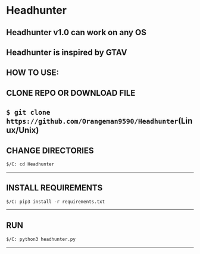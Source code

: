 # Headhunter
Headhunter v1.0 can work on any OS
---------
Headhunter is inspired by GTAV
--------------------------
HOW TO USE:
-------------------
CLONE REPO OR DOWNLOAD FILE
--------------------
```$ git clone https://github.com/Orangeman9590/Headhunter```(Linux/Unix)
---------------------
CHANGE DIRECTORIES
----------------------
```
$/C: cd Headhunter
```
-------------------
INSTALL REQUIREMENTS
----------------
```
$/C: pip3 install -r requirements.txt
```
-------------------
RUN
------------
```
$/C: python3 headhunter.py
```
-----------------
